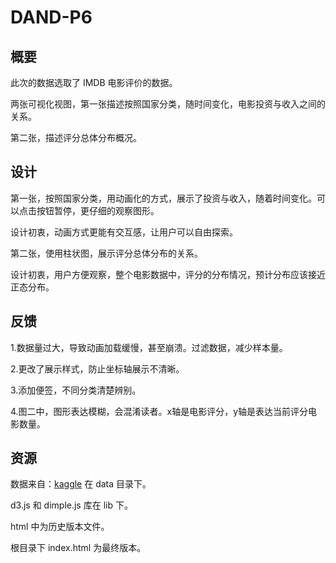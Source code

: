 # DAND-P6

## 概要

此次的数据选取了 IMDB 电影评价的数据。

两张可视化视图，第一张描述按照国家分类，随时间变化，电影投资与收入之间的关系。

第二张，描述评分总体分布概况。

## 设计

第一张，按照国家分类，用动画化的方式，展示了投资与收入，随着时间变化。可以点击按钮暂停，更仔细的观察图形。

设计初衷，动画方式更能有交互感，让用户可以自由探索。

第二张，使用柱状图，展示评分总体分布的关系。

设计初衷，用户方便观察，整个电影数据中，评分的分布情况，预计分布应该接近正态分布。

## 反馈

1.数据量过大，导致动画加载缓慢，甚至崩溃。过滤数据，减少样本量。

2.更改了展示样式，防止坐标轴展示不清晰。

3.添加便签，不同分类清楚辨别。

4.图二中，图形表达模糊，会混淆读者。x轴是电影评分，y轴是表达当前评分电影数量。

## 资源

数据来自：[kaggle](https://www.kaggle.com/deepmatrix/imdb-5000-movie-dataset) 在 data 目录下。

d3.js 和 dimple.js 库在 lib 下。

html 中为历史版本文件。

根目录下 index.html 为最终版本。
